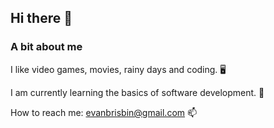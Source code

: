 ## Hi there 👋

### A bit about me

I like video games, movies, rainy days and coding. 🖥️

I am currently learning the basics of software development. 🌱

How to reach me: evanbrisbin@gmail.com 📫
<!--
**brisbie/brisbie** is a ✨ _special_ ✨ repository because its `README.md` (this file) appears on your GitHub profile.

Here are some ideas to get you started:

- 🔭 I’m currently working on ...
- 🌱 I’m currently learning ... 
- 👯 I’m looking to collaborate on ...
- 🤔 I’m looking for help with ...
- 💬 Ask me about ...
- 📫 How to reach me: ...
- 😄 Pronouns: ...
- ⚡ Fun fact: ...
-->
